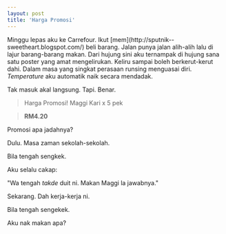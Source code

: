 ```yaml
---
layout: post
title: 'Harga Promosi'
---
```


Minggu lepas aku ke Carrefour. Ikut [mem](http://sputnik--
sweetheart.blogspot.com/) beli barang. Jalan punya jalan alih-alih lalu di
lajur barang-barang makan. Dari hujung sini aku ternampak di hujung sana satu
poster yang amat mengelirukan. Keliru sampai boleh berkerut-kerut dahi. Dalam
masa yang singkat perasaan runsing menguasai diri. *Temperature* aku automatik
naik secara mendadak.

Tak masuk akal langsung. Tapi. Benar.

> Harga Promosi! Maggi Kari x 5 pek

> **RM4.20**

Promosi apa jadahnya?

Dulu. Masa zaman sekolah-sekolah.

Bila tengah sengkek.

Aku selalu cakap:

"Wa tengah *takde* duit ni. Makan Maggi la jawabnya."

Sekarang. Dah kerja-kerja ni.

Bila tengah sengekek.

Aku nak makan apa?
